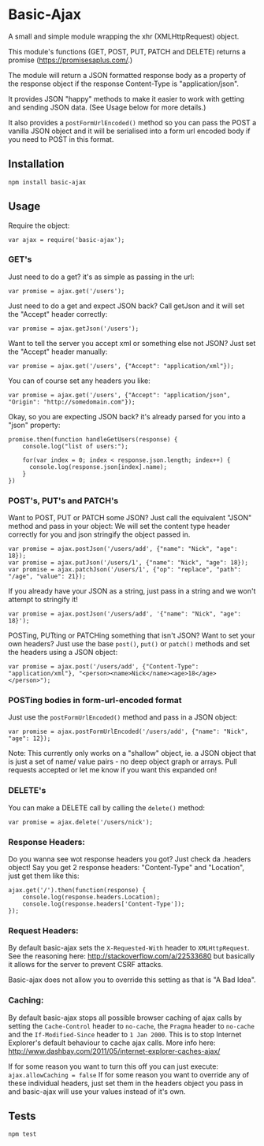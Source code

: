 # Basic-Ajax

A small and simple module wrapping the xhr (XMLHttpRequest) object.

This module's functions (GET, POST, PUT, PATCH and DELETE) returns a promise (https://promisesaplus.com/.)

The module will return a JSON formatted response body as a property of the response object if the response Content-Type is "application/json".

It provides JSON "happy" methods to make it easier to work with getting and sending JSON data. (See Usage below for more details.)

It also provides a `postFormUrlEncoded()` method so you can pass the POST a vanilla JSON object and it will be serialised into a form url encoded body if you need to POST in this format.

## Installation
  
    npm install basic-ajax

## Usage

Require the object:

    var ajax = require('basic-ajax');
    
### GET's
    
Just need to do a get? it's as simple as passing in the url:

    var promise = ajax.get('/users');
    
Just need to do a get and expect JSON back? Call getJson and it will set the "Accept" header correctly:

    var promise = ajax.getJson('/users');

Want to tell the server you accept xml or something else not JSON? Just set the "Accept" header manually:

    var promise = ajax.get('/users', {"Accept": "application/xml"});

You can of course set any headers you like:

    var promise = ajax.get('/users', {"Accept": "application/json", "Origin": "http://somedomain.com"});
    
Okay, so you are expecting JSON back? it's already parsed for you into a "json" property:

    promise.then(function handleGetUsers(response) {
        console.log("list of users:");

        for(var index = 0; index < response.json.length; index++) {
          console.log(response.json[index].name);
        }
    })

### POST's, PUT's and PATCH's

Want to POST, PUT or PATCH some JSON? Just call the equivalent "JSON" method and pass in your object:
We will set the content type header correctly for you and json stringify the object passed in.
    
    var promise = ajax.postJson('/users/add', {"name": "Nick", "age": 18});
    var promise = ajax.putJson('/users/1', {"name": "Nick", "age": 18});
    var promise = ajax.patchJson('/users/1', {"op": "replace", "path": "/age", "value": 21});
    
If you already have your JSON as a string, just pass in a string and we won't attempt to stringify it!

    var promise = ajax.postJson('/users/add', '{"name": "Nick", "age": 18}');
    
POSTing, PUTting or PATCHing something that isn't JSON? Want to set your own headers? Just use the base `post()`, `put()` or `patch()` methods and set the headers using a JSON object:

    var promise = ajax.post('/users/add', {"Content-Type": "application/xml"}, "<person><name>Nick</name><age>18</age></person>");
    
### POSTing bodies in form-url-encoded format

Just use the `postFormUrlEncoded()` method and pass in a JSON object:

    var promise = ajax.postFormUrlEncoded('/users/add', {"name": "Nick", "age": 12});
    
Note: This currently only works on a "shallow" object, ie. a JSON object that is just a set of name/ value pairs - no deep object graph or arrays. Pull requests accepted or let me know if you want this expanded on!

### DELETE's

You can make a DELETE call by calling the `delete()` method:

    var promise = ajax.delete('/users/nick');

### Response Headers:

Do you wanna see wot response headers you got?  Just check da .headers object!
Say you get 2 response headers: "Content-Type" and "Location", just get them like this:

    ajax.get('/').then(function(response) {
        console.log(response.headers.Location);
        console.log(response.headers['Content-Type']);
    });

### Request Headers:

By default basic-ajax sets the `X-Requested-With` header to `XMLHttpRequest`.
See the reasoning here: http://stackoverflow.com/a/22533680 but basically it allows for the server to prevent CSRF attacks.

Basic-ajax does not allow you to override this setting as that is "A Bad Idea".

### Caching:

By default basic-ajax stops all possible browser caching of ajax calls by setting the `Cache-Control` header to `no-cache`, the `Pragma` header to `no-cache` and the `If-Modified-Since` header to `1 Jan 2000`.
This is to stop Internet Explorer's default behaviour to cache ajax calls. More info here: http://www.dashbay.com/2011/05/internet-explorer-caches-ajax/

If for some reason you want to turn this off you can just execute: `ajax.allowCaching = false`
If for some reason you want to override any of these individual headers, just set them in the headers object you pass in and basic-ajax will use your values instead of it's own.

## Tests

    npm test


